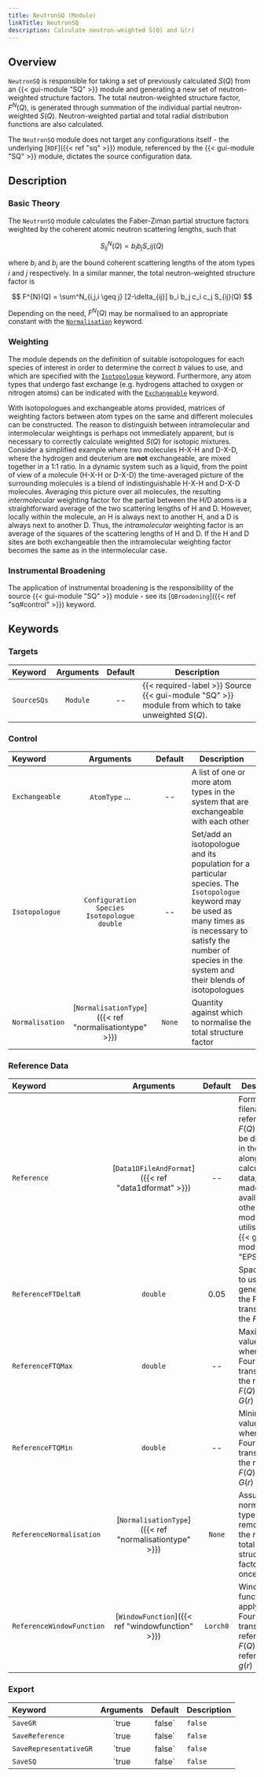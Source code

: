 ```yaml
---
title: NeutronSQ (Module)
linkTitle: NeutronSQ
description: Calculate neutron-weighted S(Q) and G(r)
---
```


## Overview

`NeutronSQ` is responsible for taking a set of previously calculated $S(Q)$ from an {{< gui-module "SQ" >}} module and generating a new set of neutron-weighted structure factors. The total neutron-weighted structure factor, $F^{N}(Q)$, is generated through summation of the individual partial neutron-weighted $S(Q)$. Neutron-weighted partial and total radial distribution functions are also calculated.

The `NeutronSQ` module does not target any configurations itself - the underlying [`RDF`]({{< ref "sq" >}}) module, referenced by the {{< gui-module "SQ" >}} module, dictates the source configuration data.

## Description

### Basic Theory

The `NeutronSQ` module calculates the Faber-Ziman partial structure factors weighted by the coherent atomic neutron scattering lengths, such that

$$ S^{N}_{ij}(Q) = b_i b_j S\_{ij}(Q) $$

where $b_i$ and $b_j$ are the bound coherent scattering lengths of the atom types $i$ and $j$ respectively. In a similar manner, the total neutron-weighted structure factor is

$$ F^{N}(Q) = \sum^N_{i,j,i \geq j} [2-\delta_{ij}] b_i b_j c_i c_j S_{ij}(Q) $$

Depending on the need, $F^{N}(Q)$ may be normalised to an appropriate constant with the [`Normalisation`](#control) keyword.

### Weighting

The module depends on the definition of suitable isotopologues for each species of interest in order to determine the correct $b$ values to use, and which are specified with the [`Isotopologue`](#control) keyword. Furthermore, any atom types that undergo fast exchange (e.g. hydrogens attached to oxygen or nitrogen atoms) can be indicated with the [`Exchangeable`](#control) keyword.

With isotopologues and exchangeable atoms provided, matrices of weighting factors between atom types on the same and different molecules can be constructed. The reason to distinguish between intramolecular and intermolecular weightings is perhaps not immediately apparent, but is necessary to correctly calculate weighted $S(Q)$ for isotopic mixtures. Consider a simplified example where two molecules H-X-H and D-X-D, where the hydrogen and deuterium are **not** exchangeable, are mixed together in a 1:1 ratio. In a dynamic system such as a liquid, from the point of view of a molecule (H-X-H or D-X-D) the time-averaged picture of the surrounding molecules is a blend of indistinguishable H-X-H and D-X-D molecules. Averaging this picture over all molecules, the resulting _intermolecular_ weighting factor for the partial between the H/D atoms is a straightforward average of the two scattering lengths of H and D. However, locally within the molecule, an H is always next to another H, and a D is always next to another D. Thus, the _intramolecular_ weighting factor is an average of the squares of the scattering lengths of H and D. If the H and D sites are both exchangeable then the intramolecular weighting factor becomes the same as in the intermolecular case.

### Instrumental Broadening

The application of instrumental broadening is the responsibility of the source {{< gui-module "SQ" >}} module - see its [`QBroadening`]({{< ref "sq#control" >}}) keyword.

## Keywords

### Targets
|Keyword|Arguments|Default|Description|
|:------|:-------:|:-----:|-----------|
|`SourceSQs`|`Module`|--|{{< required-label >}} Source {{< gui-module "SQ" >}} module from which to take unweighted $S(Q)$.|

### Control
|Keyword|Arguments|Default|Description|
|:------|:-------:|:-----:|-----------|
|`Exchangeable`|`AtomType` ...|--|A list of one or more atom types in the system that are exchangeable with each other|
|`Isotopologue`|`Configuration`</br>`Species`</br>`Isotopologue`</br>`double`|--|Set/add an isotopologue and its population for a particular species. The `Isotopologue` keyword may be used as many times as is necessary to satisfy the number of species in the system and their blends of isotopologues|
|`Normalisation`|[`NormalisationType`]({{< ref "normalisationtype" >}})|`None`|Quantity against which to normalise the total structure factor|

### Reference Data
Keyword|Arguments|Default|Description|
|:------|:-------:|:-----:|-----------|
|`Reference`|[`Data1DFileAndFormat`]({{< ref "data1dformat" >}})|--|Format and filename of reference $F(Q)$ data, to be displayed in the GUI alongside calculated data, and made available for other modules to utilise (e.g. {{< gui-module "EPSR" >}})|
|`ReferenceFTDeltaR`|`double`|0.05|Spacing in $r$ to use when generating the Fourier-transform of the $F(Q)$|
|`ReferenceFTQMax`|`double`|--|Maximum Q value to use when Fourier-transforming the reference $F(Q)$ to its $G(r)$|
|`ReferenceFTQMin`|`double`|--|Minimum Q value to use when Fourier-transforming the reference $F(Q)$ to its $G(r)$|
|`ReferenceNormalisation`|[`NormalisationType`]({{< ref "normalisationtype" >}})|`None`|Assumed normalisation type to remove from the reference total structure factor data once loaded|
|`ReferenceWindowFunction`|[`WindowFunction`]({{< ref "windowfunction" >}})|`Lorch0`|Window function to apply when Fourier-transforming reference $F(Q)$ to a reference $g(r)$|

### Export
|Keyword|Arguments|Default|Description|
|:------|:-------:|:-----:|-----------|
|`SaveGR`|`true|false`|`false`|Save weighted g(r) and G(r). Separate files are written for each partial between atom types $i$ and $j$, as well as the total.||
|`SaveReference`|`true|false`|`false`|Save the reference data and its Fourier transform|
|`SaveRepresentativeGR`|`true|false`|`false`|Save the representative $G(r)$ obtained from Fourier transform of the calculate $F(Q)$|
|`SaveSQ`|`true|false`|`false`|Save weighted partial and total structure factors. Separate files are written for each partial between atom types $i$ and $j$, as well as the total.|
